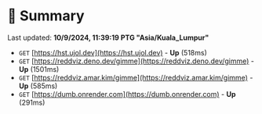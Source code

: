 # 📖 Summary
Last updated: **10/9/2024, 11:39:19 PTG "Asia/Kuala_Lumpur"**

- `GET` [https://hst.ujol.dev](https://hst.ujol.dev) - **Up** (518ms)
- `GET` [https://reddviz.deno.dev/gimme](https://reddviz.deno.dev/gimme) - **Up** (1501ms)
- `GET` [https://reddviz.amar.kim/gimme](https://reddviz.amar.kim/gimme) - **Up** (585ms)
- `GET` [https://dumb.onrender.com](https://dumb.onrender.com) - **Up** (291ms)
